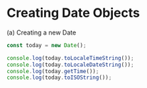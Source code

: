 # Creating Date Objects

(a) Creating a new Date

```javascript
const today = new Date();

console.log(today.toLocaleTimeString());
console.log(today.toLocaleDateString());
console.log(today.getTime());
console.log(today.toISOString());
```
